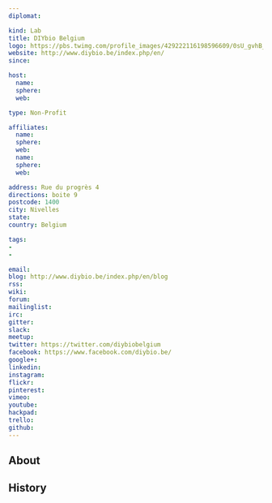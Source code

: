 ```yaml
---
diplomat:

kind: Lab
title: DIYbio Belgium
logo: https://pbs.twimg.com/profile_images/429222116198596609/0sU_gvhB_400x400.jpeg
website: http://www.diybio.be/index.php/en/
since:

host:
  name: 
  sphere:
  web:

type: Non-Profit

affiliates:
  name:
  sphere:
  web:
  name:
  sphere:
  web:

address: Rue du progrès 4
directions: boite 9
postcode: 1400
city: Nivelles
state:
country: Belgium

tags:
-
-

email:
blog: http://www.diybio.be/index.php/en/blog
rss:
wiki:
forum:
mailinglist:
irc:
gitter:
slack:
meetup:
twitter: https://twitter.com/diybiobelgium
facebook: https://www.facebook.com/diybio.be/
google+:
linkedin:
instagram:
flickr:
pinterest:
vimeo:
youtube:
hackpad:
trello:
github:
---
```


## About

## History
